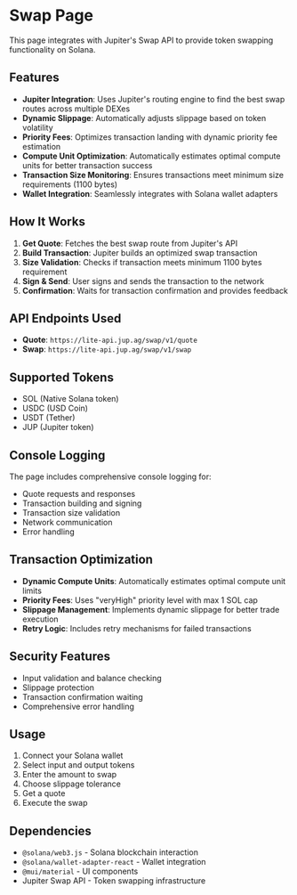 # Swap Page

This page integrates with Jupiter's Swap API to provide token swapping functionality on Solana.

## Features

- **Jupiter Integration**: Uses Jupiter's routing engine to find the best swap routes across multiple DEXes
- **Dynamic Slippage**: Automatically adjusts slippage based on token volatility
- **Priority Fees**: Optimizes transaction landing with dynamic priority fee estimation
- **Compute Unit Optimization**: Automatically estimates optimal compute units for better transaction success
- **Transaction Size Monitoring**: Ensures transactions meet minimum size requirements (1100 bytes)
- **Wallet Integration**: Seamlessly integrates with Solana wallet adapters

## How It Works

1. **Get Quote**: Fetches the best swap route from Jupiter's API
2. **Build Transaction**: Jupiter builds an optimized swap transaction
3. **Size Validation**: Checks if transaction meets minimum 1100 bytes requirement
4. **Sign & Send**: User signs and sends the transaction to the network
5. **Confirmation**: Waits for transaction confirmation and provides feedback

## API Endpoints Used

- **Quote**: `https://lite-api.jup.ag/swap/v1/quote`
- **Swap**: `https://lite-api.jup.ag/swap/v1/swap`

## Supported Tokens

- SOL (Native Solana token)
- USDC (USD Coin)
- USDT (Tether)
- JUP (Jupiter token)

## Console Logging

The page includes comprehensive console logging for:
- Quote requests and responses
- Transaction building and signing
- Transaction size validation
- Network communication
- Error handling

## Transaction Optimization

- **Dynamic Compute Units**: Automatically estimates optimal compute unit limits
- **Priority Fees**: Uses "veryHigh" priority level with max 1 SOL cap
- **Slippage Management**: Implements dynamic slippage for better trade execution
- **Retry Logic**: Includes retry mechanisms for failed transactions

## Security Features

- Input validation and balance checking
- Slippage protection
- Transaction confirmation waiting
- Comprehensive error handling

## Usage

1. Connect your Solana wallet
2. Select input and output tokens
3. Enter the amount to swap
4. Choose slippage tolerance
5. Get a quote
6. Execute the swap

## Dependencies

- `@solana/web3.js` - Solana blockchain interaction
- `@solana/wallet-adapter-react` - Wallet integration
- `@mui/material` - UI components
- Jupiter Swap API - Token swapping infrastructure
